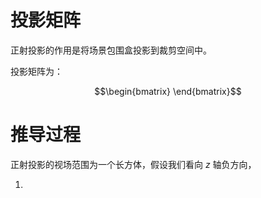 # 投影矩阵

正射投影的作用是将场景包围盒投影到裁剪空间中。

投影矩阵为：

```math
\begin{bmatrix}

\end{bmatrix}
```

# 推导过程

正射投影的视场范围为一个长方体，假设我们看向 $z$ 轴负方向，

1. [](https://www.scratchapixel.com/lessons/3d-basic-rendering/perspective-and-orthographic-projection-matrix/orthographic-projection-matrix.html)
